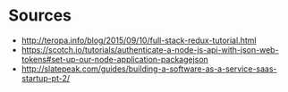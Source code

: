 # Sources
* http://teropa.info/blog/2015/09/10/full-stack-redux-tutorial.html
* https://scotch.io/tutorials/authenticate-a-node-js-api-with-json-web-tokens#set-up-our-node-application-packagejson
* http://slatepeak.com/guides/building-a-software-as-a-service-saas-startup-pt-2/
